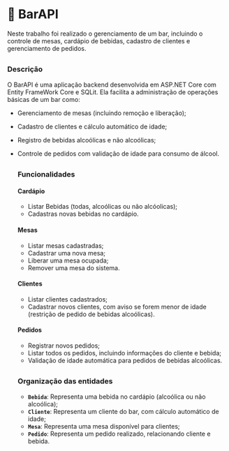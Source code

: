 # 🍺 BarAPI

Neste trabalho foi realizado o gerenciamento de um bar, incluindo o controle de mesas, cardápio de bebidas, cadastro de clientes e gerenciamento de pedidos.

##

### Descrição
O BarAPI é uma aplicação backend desenvolvida em ASP.NET Core com Entity FrameWork Core e SQLit. Ela facilita a administração de operações básicas de um bar como:
- Gerenciamento de mesas (incluindo remoção e liberação);
- Cadastro de clientes e cálculo automático de idade;
- Registro de bebidas alcoólicas e não alcoólicas;
- Controle de pedidos com validação de idade para consumo de álcool.

  ##

  ### Funcionalidades
  #### Cardápio
  - Listar Bebidas (todas, alcoólicas ou não alcóolicas);
  - Cadastras novas bebidas no cardápio.

  #### Mesas
  - Listar mesas cadastradas;
  - Cadastrar uma nova mesa;
  - Liberar uma mesa ocupada;
  - Remover uma mesa do sistema.

  #### Clientes
  - Listar clientes cadastrados;
  - Cadastrar novos clientes, com aviso se forem menor de idade (restrição de pedido de bebidas alcoólicas).

  #### Pedidos
  - Registrar novos pedidos;
  - Listar todos os pedidos, incluindo informações do cliente e bebida;
  - Validação de idade automática para pedidos de bebidas alcoólicas.

  ##

  ### Organização das entidades
  - **`Bebida`**: Representa uma bebida no cardápio (alcoólica ou não alcoólica);
  - **`Cliente`**: Representa um cliente do bar, com cálculo automático de idade;
  - **`Mesa`**: Representa uma mesa disponível para clientes;
  - **`Pedido`**: Representa um pedido realizado, relacionando cliente e bebida.


